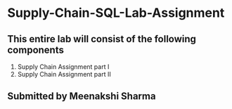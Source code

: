 # Supply-Chain-SQL-Lab-Assignment

## This entire lab will consist of the following components

1) Supply Chain Assignment part I 
2) Supply Chain Assignment part II

## Submitted by Meenakshi Sharma 
